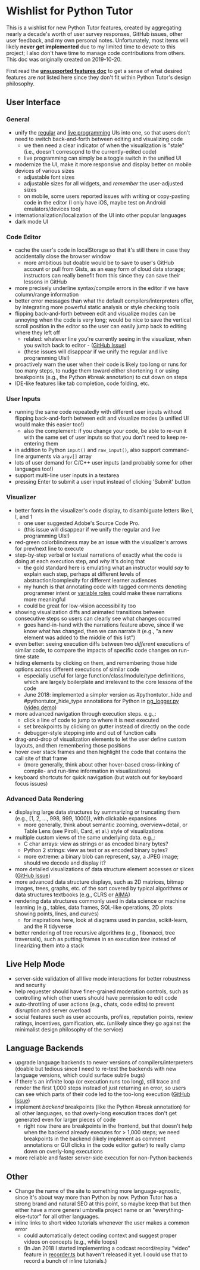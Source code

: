 # Wishlist for Python Tutor

This is a wishlist for new Python Tutor features, created by aggregating nearly a decade's worth of user survey responses, GitHub issues, other user feedback, and my own personal notes. Unfortunately, most items will likely **never get implemented** due to my limited time to devote to this project; I also don't have time to manage code contributions from others. This doc was originally created on 2019-10-20.

First read the [**unsupported features doc**](unsupported-features.md#read-this-first) to get a sense of what desired features are *not* listed here since they don't fit within Python Tutor's design philosophy.


## User Interface

### General

- unify the [regular](http://pythontutor.com/visualize.html) and [live programming](http://pythontutor.com/live.html) UIs into one, so that users don't need to switch back-and-forth between editing and visualizing code
  - we then need a clear indicator of when the visualization is "stale" (i.e., doesn't corresopnd to the currently-edited code)
  - live programming can simply be a toggle switch in the unified UI
- modernize the UI, make it more responsive and display better on mobile devices of various sizes
  - adjustable font sizes
  - adjustable sizes for all widgets, and *remember* the user-adjusted sizes
  - on mobile, some users reported issues with writing or copy-pasting code in the editor (I only have iOS, maybe test on Android emulators/devices too)
- internationalization/localization of the UI into other popular languages
- dark mode UI


### Code Editor

- cache the user's code in localStorage so that it's still there in case they accidentally close the browser window
  - more ambitious but doable would be to save to user's GitHub account or pull from Gists, as an easy form of cloud data storage; instructors can really benefit from this since they can save their lessons in GitHub
- more precisely underline syntax/compile errors in the editor if we have column/range information
- better error messages than what the default compilers/interpreters offer, by integrating more powerful static analysis or style checking tools
- flipping back-and-forth between edit and visualize modes can be annoying when the code is very long; would be nice to save the vertical scroll position in the editor so the user can easily jump back to editing where they left off
  - related: whatever line you're currently seeing in the visualizer, when you switch back to editor - ([GitHub Issue](https://github.com/pgbovine/OnlinePythonTutor/issues/253))
  - (these issues will disappear if we unify the regular and live programming UIs!)
- proactively warn the user when their code is likely too long or runs for too many steps, to nudge them toward either shortening it or using breakpoints (e.g., the Python #break annotation) to cut down on steps
- IDE-like features like tab completion, code folding, etc.


### User Inputs

- running the same code repeatedly with different user inputs without flipping back-and-forth between edit and visualize modes (a unified UI would make this easier too!)
  - also the complement: if you change your code, be able to re-run it with the same set of user inputs so that you don't need to keep re-entering them
- in addition to Python `input()` and `raw_input()`, also support command-line arguments via `argv[]` array
- lots of user demand for C/C++ user inputs (and probably some for other languages too!)
- support multi-line user inputs in a textarea
- pressing Enter to submit a user input instead of clicking 'Submit' button

### Visualizer

- better fonts in the visualizer's code display, to disambiguate letters like l, I, and 1
  - one user suggested Adobe's Source Code Pro.
  - (this issue will disappear if we unify the regular and live programming UIs!)
- red-green colorblindness may be an issue with the visualizer's arrows for prev/next line to execute
- step-by-step verbal or textual narrations of exactly what the code is doing at each execution step, and *why* it's doing that
  - the gold standard here is emulating what an instructor would *say* to explain each step, perhaps at different levels of abstraction/complexity for different learner audiences
  - my hunch is that annotating code with tagged comments denoting programmer intent or [variable roles](http://www.cs.joensuu.fi/~saja/var_roles/stud_vers/stud_Python_eng.html) could make these narrations more meaningful
  - could be great for low-vision accessibility too
- showing visualization diffs and animated transitions between consecutive steps so users can clearly see what changes occurred
  - goes hand-in-hand with the narrations feature above, since if we know what has changed, then we can narrate it (e.g., "a new element was added to the middle of this list")
- even better: seeing execution diffs between two *different* executions of similar code, to compare the impacts of specific code changes on run-time state
- hiding elements by clicking on them, and remembering those hide options across different executions of similar code
  - especially useful for large function/class/module/type definitions, which are largely boilerplate and irrelevant to the core lessons of the code
  - June 2018: implemented a simpler version as #pythontutor_hide and #pythontutor_hide_type annotations for Python in [pg_logger.py](v5-unity/pg_logger.py) ([video demo](https://www.youtube.com/watch?v=Mxt9HZWgwAM&list=PLzV58Zm8FuBL2WxxZKGZ6j1dH8NKb_HYI&index=6))
- more advanced navigation through execution steps. e.g.,:
  - click a line of code to jump to where it is next executed
  - set breakpoints by clicking on gutter instead of directly on the code
  - debugger-style stepping into and out of function calls
- drag-and-drop of visualization elements to let the user define custom layouts, and then remembering those positions
- hover over stack frames and then highlight the code that contains the call site of that frame
  - (more generally, think about other hover-based cross-linking of compile- and run-time information in visualizations)
- keyboard shortcuts for quick navigation (but watch out for keyboard focus issues)


### Advanced Data Rendering

- displaying large data structures by summarizing or truncating them (e.g., [1, 2, ..., 998, 999, 1000]), with clickable expansions
  - more generally, think about semantic zooming, overview+detail, or Table Lens (see Pirolli, Card, et al.) style of visualizations
- multiple custom views of the same underlying data. e.g.,:
  - C char arrays: view as strings or as encoded binary bytes?
  - Python 2 strings: view as text or as encoded binary bytes?
  - more extreme: a binary blob can represent, say, a JPEG image; should we decode and display it?
- more detailed visualizations of data structure element accesses or slices ([GitHub Issue](https://github.com/pgbovine/OnlinePythonTutor/issues/185))
- more advanced data structure displays, such as 2D matrices, bitmap images, trees, graphs, etc. of the sort covered by typical algorithms or data structures textbooks (e.g., CLRS or [AIMA](https://www.google.com/search?q=Artificial+Intelligence%3A+A+Modern+Approach&oq=Artificial+Intelligence%3A+A+Modern+Approach&aqs=chrome..69i57j69i60.2409j1j7&sourceid=chrome&ie=UTF-8))
- rendering data structures commonly used in data science or machine learning (e.g., tables, data frames, SQL-like operations, 2D plots showing points, lines, and curves)
  - for inspirations here, look at diagrams used in pandas, scikit-learn, and the R tidyverse
- better rendering of tree recursive algorithms (e.g., fibonacci, tree traversals), such as putting frames in an execution *tree* instead of linearizing them into a stack


## Live Help Mode

- server-side validation of all live mode interactions for better robustness and security
- help requester should have finer-grained moderation controls, such as controlling which other users should have permission to edit code
- auto-throttling of user actions (e.g., chats, code edits) to prevent disruption and server overload
- social features such as user accounts, profiles, reputation points, review ratings, incentives, gamification, etc. (unlikely since they go against the minimalist design philosophy of the service)


## Language Backends

- upgrade language backends to newer versions of compilers/interpreters (doable but tedious since I need to re-test the backends with new language versions, which could surface subtle bugs)
- if there's an infinite loop (or execution runs too long), still trace and render the first 1,000 steps instead of just returning an error, so users can see which parts of their code led to the too-long execution ([GitHub Issue](https://github.com/pgbovine/OnlinePythonTutor/issues/265))
- implement *backend* breakpoints (like the Python #break annotation) for all other languages, so that overly-long execution traces don't get generated even for larger pieces of code
  - right now there are breakpoints in the frontend, but that doesn't help when the backend already executes for > 1,000 steps; we need breakpoints in the backend (likely implement as comment annotations or GUI clicks in the code editor gutter) to really clamp down on overly-long executions
- more reliable and faster server-side execution for non-Python backends


## Other

- Change the name of the site to something more language-agnostic, since it's about way more than Python by now. Python Tutor has a strong brand and natural SEO at this point, so maybe keep that but then either have a more general umbrella project name or an "everything-else-tutor" for all other languages.
- inline links to short video tutorials whenever the user makes a common error
  - could automatically detect coding context and suggest proper videos on concepts (e.g., while loops)
  - (In Jan 2018 I started implementing a codcast record/replay "video" feature in [recorder.ts](v5-unity/js/recorder.ts) but haven't released it yet. I could use that to record a bunch of inline tutorials.)
